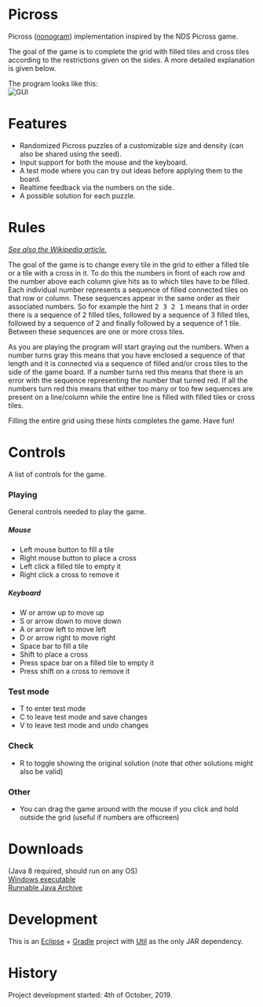 # Picross
Picross ([nonogram](https://en.wikipedia.org/wiki/Nonogram)) implementation inspired by the NDS Picross game.

The goal of the game is to complete the grid with filled tiles and cross tiles according to the restrictions given on the sides. A more detailed explanation is given below.

The program looks like this:    
![GUI](https://i.imgur.com/u7HStpO.png)

# Features
- Randomized Picross puzzles of a customizable size and density (can also be shared using the seed).
- Input support for both the mouse and the keyboard.
- A test mode where you can try out ideas before applying them to the board.
- Realtime feedback via the numbers on the side.
- A possible solution for each puzzle.

# Rules
_[See also the Wikipedia article.](https://en.wikipedia.org/wiki/Nonogram)_

The goal of the game is to change every tile in the grid to either a filled tile or a tile with a cross in it. To do this the numbers in front of each row and the number above each column give hits as to which tiles have to be filled. Each individual number represents a sequence of filled connected tiles on that row or column. These sequences appear in the same order as their associated numbers. So for example the hint <tt>2 3 2 1</tt> means that in order there is a sequence of 2 filled tiles, followed by a sequence of 3 filled tiles, followed by a sequence of 2 and finally followed by a sequence of 1 tile. Between these sequences are one or more cross tiles.

As you are playing the program will start graying out the numbers. When a number turns gray this means that you have enclosed a sequence of that length and it is connected via a sequence of filled and/or cross tiles to the side of the game board. If a number turns red this means that there is an error with the sequence representing the number that turned red. If all the numbers turn red this means that either too many or too few sequences are present on a line/column while the entire line is filled with filled tiles or cross tiles.

Filling the entire grid using these hints completes the game. Have fun!

# Controls
A list of controls for the game.

### Playing
General controls needed to play the game.

##### Mouse
- Left mouse button to fill a tile
- Right mouse button to place a cross
- Left click a filled tile to empty it
- Right click a cross to remove it

##### Keyboard
- W or arrow up to move up
- S or arrow down to move down
- A or arrow left to move left
- D or arrow right to move right
- Space bar to fill a tile
- Shift to place a cross
- Press space bar on a filled tile to empty it
- Press shift on a cross to remove it

### Test mode
- T to enter test mode
- C to leave test mode and save changes
- V to leave test mode and undo changes

### Check
- R to toggle showing the original solution (note that other solutions might also be valid)

### Other
- You can drag the game around with the mouse if you click and hold outside the grid (useful if numbers are offscreen)

# Downloads
(Java 8 required, should run on any OS)    
[Windows executable](https://github.com/RoanH/Picross/releases/download/v1.1/Picross-v1.1.exe)    
[Runnable Java Archive](https://github.com/RoanH/Picross/releases/download/v1.1/Picross-v1.1.jar)

# Development
This is an [Eclipse](https://www.eclipse.org/) + [Gradle](https://gradle.org/) project with [Util](https://github.com/RoanH/Util) as the only JAR dependency.

# History
Project development started: 4th of October, 2019.